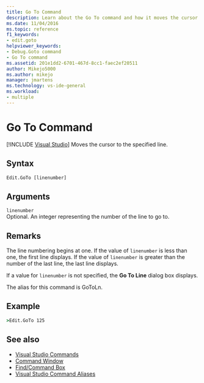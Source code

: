 ```yaml
---
title: Go To Command
description: Learn about the Go To command and how it moves the cursor to the specified line.
ms.date: 11/04/2016
ms.topic: reference
f1_keywords:
- edit.goto
helpviewer_keywords:
- Debug.Goto command
- Go To command
ms.assetid: 201e1dd2-6701-467d-8cc1-faec2ef20511
author: Mikejo5000
ms.author: mikejo
manager: jmartens
ms.technology: vs-ide-general
ms.workload:
- multiple
---
```

# Go To Command

 [!INCLUDE [Visual Studio](~/includes/applies-to-version/vs-windows-only.md)]
Moves the cursor to the specified line.

## Syntax

```cmd
Edit.GoTo [linenumber]
```

## Arguments
`linenumber`\
Optional. An integer representing the number of the line to go to.

## Remarks
The line numbering begins at one. If the value of `linenumber` is less than one, the first line displays. If the value of `linenumber` is greater than the number of the last line, the last line displays.

If a value for `linenumber` is not specified, the **Go To Line** dialog box displays.

The alias for this command is GoToLn.

## Example

```cmd
>Edit.GoTo 125
```

## See also

- [Visual Studio Commands](../../ide/reference/visual-studio-commands.md)
- [Command Window](../../ide/reference/command-window.md)
- [Find/Command Box](../../ide/find-command-box.md)
- [Visual Studio Command Aliases](../../ide/reference/visual-studio-command-aliases.md)
